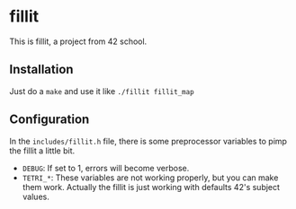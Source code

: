 # fillit

This is fillit, a project from 42 school.

## Installation
Just do a `make` and use it like `./fillit fillit_map`

## Configuration
In the `includes/fillit.h` file, there is some preprocessor variables to pimp the fillit a little bit.
- `DEBUG`: If set to 1, errors will become verbose.
- `TETRI_*`: These variables are not working properly, but you can make them work. Actually the fillit is just working with defaults 42's subject values.
